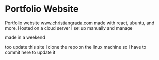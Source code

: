 # Portfolio Website

Portfolio website www.christiangracia.com made with react, ubuntu, and more.
Hosted on a cloud server I set up manually and manage

made in a weekend

too update this site I clone the repo on the linux machine so I have to commit here to update it
